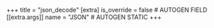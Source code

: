 +++
title = "json_decode"
[extra]
is_override = false # AUTOGEN FIELD
[[extra.args]]
name = "JSON" # AUTOGEN STATIC
+++
